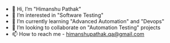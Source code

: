 - 👋 Hi, I’m "Himanshu Pathak"
- 👀 I’m interested in "Software Testing"
- 🌱 I’m currently learning "Advanced Automation" and "Devops"
- 💞️ I’m looking to collaborate on "Automation Testing" projects
- 📫 How to reach me - himanshupathak.qa@gmail.com
